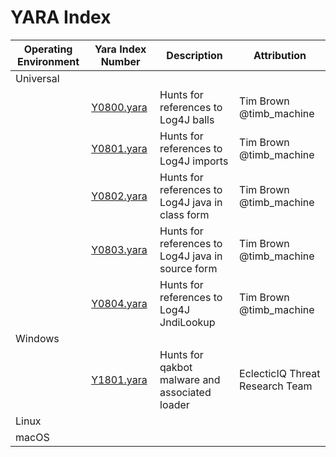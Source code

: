 # YARA Index
| Operating Environment | Yara Index Number | Description | Attribution |
| --------------------- | ----------------- | ----------- | ----------- |
| Universal | | |
| | [Y0800.yara](Universal_Y1-Y999/Y0800.yara) | Hunts for references to Log4J balls | Tim Brown @timb_machine |
| | [Y0801.yara](Universal_Y1-Y999/Y0801.yara) | Hunts for references to Log4J imports |  Tim Brown @timb_machine |
| | [Y0802.yara](Universal_Y1-Y999/Y0802.yara) | Hunts for references to Log4J java in class form |  Tim Brown @timb_machine |
| | [Y0803.yara](Universal_Y1-Y999/Y0803.yara) | Hunts for references to Log4J java in source form |  Tim Brown @timb_machine |
| | [Y0804.yara](Universal_Y1-Y999/Y0804.yara) | Hunts for references to Log4J JndiLookup |  Tim Brown @timb_machine |
| Windows | | |
| | [Y1801.yara](Windows_1000-1999/Y1801.yara) | Hunts for qakbot malware and associated loader | EclecticIQ Threat Research Team |
| Linux | | |
| macOS | | |